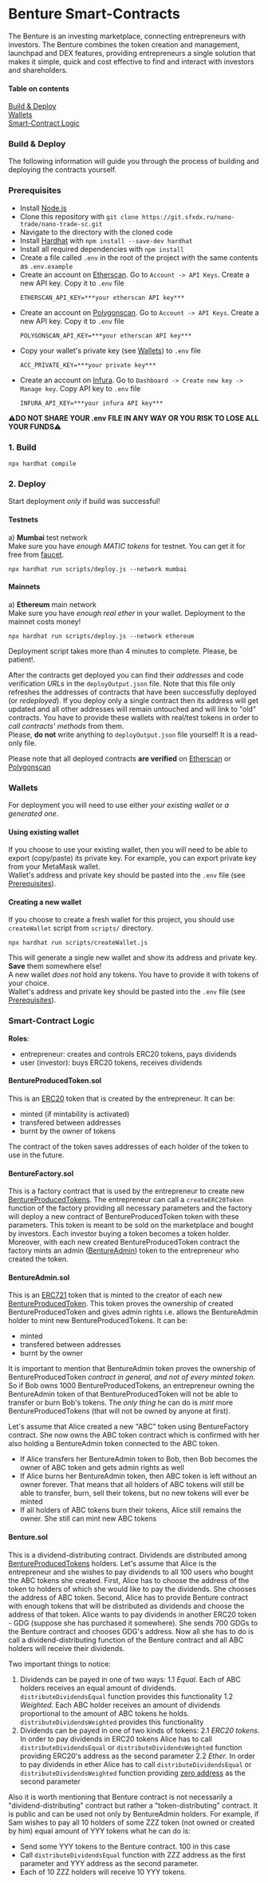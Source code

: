 # Benture Smart-Contracts
The Benture is an investing marketplace, connecting entrepreneurs with investors. The Benture combines the token creation and management, launchpad and DEX features, providing entrepreneurs a single solution that makes it simple, quick and cost effective to find and interact with investors and shareholders.


#### Table on contents
[Build & Deploy](#build_and_deploy)  
[Wallets](#wallets)  
[Smart-Contract Logic](#logic)  

<a name="build_and_deploy"/>

### Build & Deploy  
The following information will guide you through the process of building and deploying the contracts yourself.

<a name="prerequisites"/>

### Prerequisites
- Install [Node.js](https://nodejs.org/en/download/)
- Clone this repository with `git clone https://git.sfxdx.ru/nano-trade/nano-trade-sc.git`
- Navigate to the directory with the cloned code
- Install [Hardhat](https://hardhat.org/) with `npm install --save-dev hardhat`
- Install all required dependencies with `npm install`
- Create a file called `.env` in the root of the project with the same contents as `.env.example`
- Create an account on [Etherscan](https://etherscan.io/). Go to `Account -> API Keys`. Create a new API key. Copy it to `.env` file
    ```
    ETHERSCAN_API_KEY=***your etherscan API key***
    ```
- Create an account on [Polygonscan](https://polygonscan.com/). Go to `Account -> API Keys`. Create a new API key. Copy it to `.env` file
    ```
   POLYGONSCAN_API_KEY=***your etherscan API key***
    ```
- Copy your wallet's private key (see [Wallets](#wallets)) to `.env` file
    ```
    ACC_PRIVATE_KEY=***your private key***
    ```
- Create an account on [Infura](https://infura.io/). Go to `Dashboard -> Create new key -> Manage key`. Copy API key to `.env` file
    ```
    INFURA_API_KEY=***your infura API key***
    ```
:warning:__DO NOT SHARE YOUR .env FILE IN ANY WAY OR YOU RISK TO LOSE ALL YOUR FUNDS__:warning:

### 1. Build

```
npx hardhat compile
```

### 2. Deploy
Start  deployment _only_ if build was successful!

#### Testnets
а) __Mumbai__ test network  
Make sure you have _enough MATIC tokens_ for testnet. You can get it for free from [faucet](https://faucet.polygon.technology/). 
```
npx hardhat run scripts/deploy.js --network mumbai
```  

#### Mainnets
a) __Ethereum__ main network  
Make sure you have _enough real ether_ in your wallet. Deployment to the mainnet costs money!
```
npx hardhat run scripts/deploy.js --network ethereum
```

Deployment script takes more than 4 minutes to complete. Please, be patient!.   

After the contracts get deployed you can find their _addresses_ and code verification _URLs_ in the `deployOutput.json` file.
Note that this file only refreshes the addresses of contracts that have been successfully deployed (or _redeployed_). If you deploy only a single contract then its address will get updated and all other addresses will remain untouched and will link to "old" contracts.
You have to provide these wallets with real/test tokens in order to _call contracts' methods_ from them.   
Please, __do not__ write anything to `deployOutput.json` file yourself! It is a read-only file.

Please note that all deployed contracts __are verified__ on [Etherscan](https://etherscan.io/) or [Polygonscan](https://mumbai.polygonscan.com/)

<a name="wallets"/>

### Wallets
For deployment you will need to use either _your existing wallet_ or _a generated one_. 

#### Using existing wallet
If you choose to use your existing wallet, then you will need to be able to export (copy/paste) its private key. For example, you can export private key from your MetaMask wallet.  
Wallet's address and private key should be pasted into the `.env` file (see [Prerequisites](#prerequisites)).  

#### Creating a new wallet
If you choose to create a fresh wallet for this project, you should use `createWallet` script from `scripts/` directory.
```
npx hardhat run scripts/createWallet.js
```
This will generate a single new wallet and show its address and private key. __Save__ them somewhere else!  
A new wallet _does not_ hold any tokens. You have to provide it with tokens of your choice.  
Wallet's address and private key should be pasted into the `.env` file (see [Prerequisites](#prerequisites)).
 
<a name="logic"/>

### Smart-Contract Logic
__Roles__:
- entrepreneur: creates and controls ERC20 tokens, pays dividends
- user (investor): buys ERC20 tokens, receives dividends

<a name="erc20"/>

#### BentureProducedToken.sol
This is an [ERC20](https://docs.openzeppelin.com/contracts/4.x/erc20) token that is created by the entrepreneur. 
It can be:
- minted (if mintability is activated)
- transfered between addresses
- burnt by the owner of tokens  

The contract of the token saves addresses of each holder of the token to use in the future.  

#### BentureFactory.sol
This is a factory contract that is used by the entrepreneur to create new [BentureProducedTokens](#erc20).
The entrepreneur can call a `createERC20Token` function of the factory providing all necessary parameters and the factory will deploy a new contract of BentureProducedToken token with these parameters. This token is meant to be sold on the marketplace and bought by investors. Each investor buying a token becomes a token holder.
Moreover, with each new created BentureProducedToken contract the factory mints an admin ([BentureAdmin](#admin)) token to the entrepreneur who created the token. 

<a name="admin"/>

#### BentureAdmin.sol
This is an [ERC721](https://docs.openzeppelin.com/contracts/4.x/erc721) token that is minted to the creator of each new [BentureProducedToken](#erc20). This token proves the ownership of created BentureProducedToken and gives admin rights i.e. allows the BentureAdmin holder to mint new BentureProducedTokens.
It can be:
- minted
- transfered between addresses
- burnt by the owner 

It is important to mention that BentureAdmin token proves the ownership of BentureProducedToken _contract in general, and not of every minted token_. So if Bob owns 1000 BentureProducedTokens, an entrepreneur owning the BentureAdmin token of that BentureProducedToken will not be able to transfer or burn Bob's tokens. The _only thing_ he can do is _mint_ more BentureProducedTokens (that will not be owned by anyone at first).  

Let's assume that Alice created a new "ABC" token using BentureFactory contract. She now owns the ABC token contract which is confirmed with her also holding a BentureAdmin token connected to the ABC token. 
- If Alice transfers her BentureAdmin token to Bob, then Bob becomes the owner of ABC token and gets admin rights as well
- If Alice burns her BentureAdmin token, then ABC token is left without an owner forever. That means that all holders of ABC tokens will still be able to transfer, burn, sell their tokens, but no new tokens will ever be minted
- If all holders of ABC tokens burn their tokens, Alice still remains the owner. She still can mint new ABC tokens

#### Benture.sol
This is a dividend-distributing contract. Dividends are distributed among [BentureProducedTokens](#erc20) holders.
Let's assume that Alice is the entrepreneur and she wishes to pay dividends to all 100 users who bought the ABC tokens she created. First, Alice has to choose the address of the token to holders of which she would like to pay the dividends. She chooses the address of ABC token. Second, Alice has to provide Benture contract with enough tokens that will be distributed as dividends and choose the address of that token. Alice wants to pay dividends in another ERC20 token - GDG (suppose she has purchased it somewhere). She sends 700 GDGs to the Benture contract and chooses GDG's address. Now all she has to do is call a dividend-distributing function of the Benture contract and all ABC holders will receive their dividends.

Two important things to notice:
1. Dividends can be payed in one of two ways:
    1.1 _Equal_. Each of ABC holders receives an equal amount of dividends. `distributeDividendsEqual` function provides this functionality
    1.2 _Weighted_. Each ABC holder receives an amount of dividends proportional to the amount of ABC tokens he holds. `distributeDividendsWeighted` provides this functionality
2. Dividends can be payed in one of two kinds of tokens:
    2.1 _ERC20 tokens_. In order to pay dividends in ERC20 tokens Alice has to call `distributeDividendsEqual` or `distributeDividendsWeighted` function providing ERC20's address as the second parameter
    2.2 _Ether_. In order to pay dividends in ether Alice has to call `distributeDividendsEqual` or `distributeDividendsWeighted` function providing [zero address](https://ethereum.org/en/glossary/#zero-address) as the second parameter

Also it is worth mentioning that Benture contract is not necessarily a "dividend-distributing" contract but rather a "token-distributing" contract. It is public and can be used not only by BentureAdmin holders. For example, if Sam wishes to pay all 10 holders of some ZZZ token (not owned or created by him) equal amount of YYY tokens what he can do is:
- Send some YYY tokens to the Benture contract. 100 in this case
- Call `distributeDividendsEqual` function with ZZZ address as the first parameter and YYY address as the second parameter.
- Each of 10 ZZZ holders will receive 10 YYY tokens.